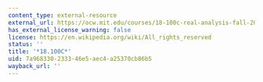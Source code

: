 ```yaml
---
content_type: external-resource
external_url: https://ocw.mit.edu/courses/18-100c-real-analysis-fall-2012/
has_external_license_warning: false
license: https://en.wikipedia.org/wiki/All_rights_reserved
status: ''
title: '*18.100C*'
uid: 7a968330-2333-46e5-aec4-a25370cb86b5
wayback_url: ''
---
```

